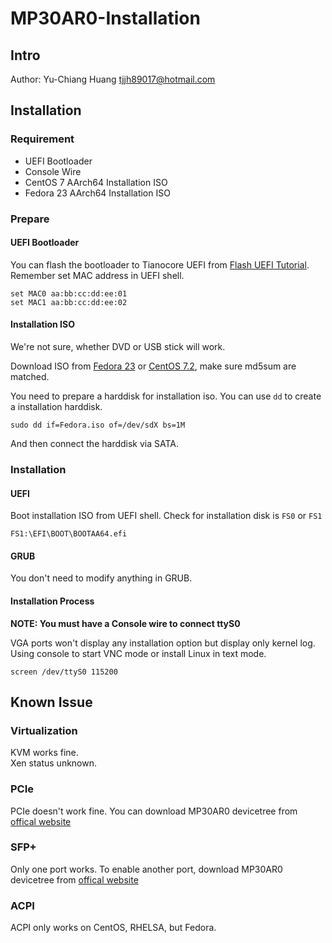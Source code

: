 # MP30AR0-Installation

## Intro

Author: Yu-Chiang Huang <tjjh89017@hotmail.com>

## Installation

### Requirement

* UEFI Bootloader
* Console Wire
* CentOS 7 AArch64 Installation ISO
* Fedora 23 AArch64 Installation ISO

### Prepare

#### UEFI Bootloader

You can flash the bootloader to Tianocore UEFI from [Flash UEFI Tutorial](https://rwmj.wordpress.com/2016/03/08/gigabyte-mp30-ar0-flashing-uefi/).
Remember set MAC address in UEFI shell.

```
set MAC0 aa:bb:cc:dd:ee:01
set MAC1 aa:bb:cc:dd:ee:02
```

#### Installation ISO

We're not sure, whether DVD or USB stick will work.

Download ISO from [Fedora 23](http://dl.fedoraproject.org/pub/fedora-secondary/releases/23/Server/aarch64/iso/) or [CentOS 7.2](http://mirror.centos.org/altarch/7.2.1603/isos/aarch64/), make sure md5sum are matched.

You need to prepare a harddisk for installation iso. You can use `dd` to create a installation harddisk.

```
sudo dd if=Fedora.iso of=/dev/sdX bs=1M
```

And then connect the harddisk via SATA.

### Installation

#### UEFI

Boot installation ISO from UEFI shell. Check for installation disk is `FS0` or `FS1`

```
FS1:\EFI\BOOT\BOOTAA64.efi
```

#### GRUB

You don't need to modify anything in GRUB.

#### Installation Process

**NOTE: You must have a Console wire to connect ttyS0**

VGA ports won't display any installation option but display only kernel log. Using console to start VNC mode or install Linux in text mode.

```
screen /dev/ttyS0 115200
```

## Known Issue

### Virtualization
KVM works fine.<br>
Xen status unknown.

### PCIe
PCIe doesn't work fine. You can download MP30AR0 devicetree from [offical website](http://b2b.gigabyte.com/products/product-page.aspx?pid=5422#dl)

### SFP+
Only one port works. To enable another port, download MP30AR0 devicetree from [offical website](http://b2b.gigabyte.com/products/product-page.aspx?pid=5422#dl)

### ACPI
ACPI only works on CentOS, RHELSA, but Fedora.